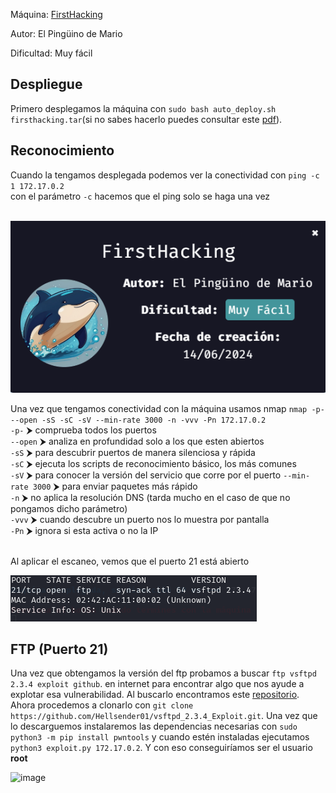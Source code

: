 Máquina: [FirstHacking](https://dockerlabs.es/)

Autor: El Pingüino de Mario

Dificultad: Muy fácil

## Despliegue

Primero desplegamos la máquina con ```sudo bash auto_deploy.sh firsthacking.tar```(si no sabes hacerlo puedes consultar este [pdf](https://dockerlabs.es/instrucciones_de_uso.pdf)).


## Reconocimiento

Cuando la tengamos desplegada podemos ver la conectividad con ```ping -c 1 172.17.0.2``` 
<br>
con el parámetro `-c` hacemos que el ping solo se haga una vez<br>
<br>

![image](images/firsthacking.PNG)

Una vez que tengamos conectividad con la máquina usamos nmap ```nmap -p- --open -sS -sC -sV --min-rate 3000 -n -vvv -Pn 172.17.0.2``` <br>
`-p-` ⮞ comprueba todos los puertos <br>
`--open` ⮞ analiza en profundidad solo a los que esten abiertos <br>
`-sS` ⮞ para descubrir puertos de manera silenciosa y rápida <br> 
`-sC` ⮞ ejecuta los scripts de reconocimiento básico, los más comunes <br> 
`-sV` ⮞ para conocer la versión del servicio que corre por el puerto
`--min-rate 3000` ⮞ para enviar paquetes más rápido <br> 
`-n` ⮞ no aplica la resolución DNS (tarda mucho en el caso de que no pongamos dicho parámetro)<br> 
`-vvv` ⮞ cuando descubre un puerto nos lo muestra por pantalla <br> 
`-Pn` ⮞ ignora si esta activa o no la IP<br> 
<br>

Al aplicar el escaneo, vemos que el puerto 21 está abierto
<br>

![image](images/nmap.PNG)
<br>

## FTP (Puerto 21)

Una vez que obtengamos la versión del ftp probamos a buscar `ftp vsftpd 2.3.4 exploit github`. en internet para encontrar algo que nos ayude a explotar esa vulnerabilidad. Al buscarlo encontramos este [repositorio](https://github.com/Hellsender01/vsftpd_2.3.4_Exploit). Ahora procedemos a clonarlo con `git clone https://github.com/Hellsender01/vsftpd_2.3.4_Exploit.git`. Una vez que lo descarguemos instalaremos las dependencias necesarias con `sudo python3 -m pip install pwntools` y cuando estén instaladas ejecutamos `python3 exploit.py 172.17.0.2`. Y con eso conseguiríamos ser el usuario **root**

![image](https://github.com/TerrorAterrador/WriteUps/assets/146730674/345f784d-7c90-4ac1-948a-b27703598104)
